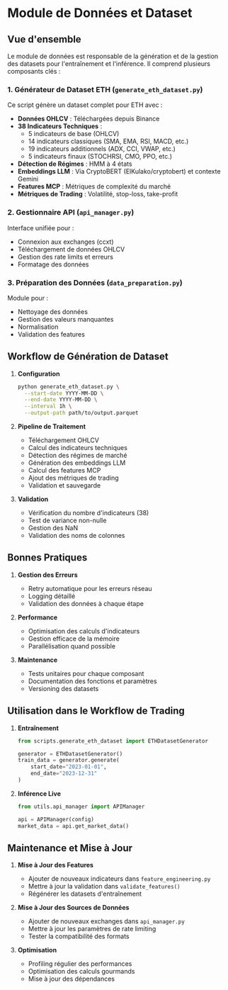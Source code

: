 # Module de Données et Dataset

## Vue d'ensemble

Le module de données est responsable de la génération et de la gestion des datasets pour l'entraînement et l'inférence. Il comprend plusieurs composants clés :

### 1. Générateur de Dataset ETH (`generate_eth_dataset.py`)

Ce script génère un dataset complet pour ETH avec :

- **Données OHLCV** : Téléchargées depuis Binance
- **38 Indicateurs Techniques** :
  - 5 indicateurs de base (OHLCV)
  - 14 indicateurs classiques (SMA, EMA, RSI, MACD, etc.)
  - 19 indicateurs additionnels (ADX, CCI, VWAP, etc.)
  - 5 indicateurs finaux (STOCHRSI, CMO, PPO, etc.)
- **Détection de Régimes** : HMM à 4 états
- **Embeddings LLM** : Via CryptoBERT (ElKulako/cryptobert) et contexte Gemini
- **Features MCP** : Métriques de complexité du marché
- **Métriques de Trading** : Volatilité, stop-loss, take-profit

### 2. Gestionnaire API (`api_manager.py`)

Interface unifiée pour :
- Connexion aux exchanges (ccxt)
- Téléchargement de données OHLCV
- Gestion des rate limits et erreurs
- Formatage des données

### 3. Préparation des Données (`data_preparation.py`)

Module pour :
- Nettoyage des données
- Gestion des valeurs manquantes
- Normalisation
- Validation des features

## Workflow de Génération de Dataset

1. **Configuration**
   ```bash
   python generate_eth_dataset.py \
     --start-date YYYY-MM-DD \
     --end-date YYYY-MM-DD \
     --interval 1h \
     --output-path path/to/output.parquet
   ```

2. **Pipeline de Traitement**
   - Téléchargement OHLCV
   - Calcul des indicateurs techniques
   - Détection des régimes de marché
   - Génération des embeddings LLM
   - Calcul des features MCP
   - Ajout des métriques de trading
   - Validation et sauvegarde

3. **Validation**
   - Vérification du nombre d'indicateurs (38)
   - Test de variance non-nulle
   - Gestion des NaN
   - Validation des noms de colonnes

## Bonnes Pratiques

1. **Gestion des Erreurs**
   - Retry automatique pour les erreurs réseau
   - Logging détaillé
   - Validation des données à chaque étape

2. **Performance**
   - Optimisation des calculs d'indicateurs
   - Gestion efficace de la mémoire
   - Parallélisation quand possible

3. **Maintenance**
   - Tests unitaires pour chaque composant
   - Documentation des fonctions et paramètres
   - Versioning des datasets

## Utilisation dans le Workflow de Trading

1. **Entraînement**
   ```python
   from scripts.generate_eth_dataset import ETHDatasetGenerator
   
   generator = ETHDatasetGenerator()
   train_data = generator.generate(
       start_date="2023-01-01",
       end_date="2023-12-31"
   )
   ```

2. **Inférence Live**
   ```python
   from utils.api_manager import APIManager
   
   api = APIManager(config)
   market_data = api.get_market_data()
   ```

## Maintenance et Mise à Jour

1. **Mise à Jour des Features**
   - Ajouter de nouveaux indicateurs dans `feature_engineering.py`
   - Mettre à jour la validation dans `validate_features()`
   - Régénérer les datasets d'entraînement

2. **Mise à Jour des Sources de Données**
   - Ajouter de nouveaux exchanges dans `api_manager.py`
   - Mettre à jour les paramètres de rate limiting
   - Tester la compatibilité des formats

3. **Optimisation**
   - Profiling régulier des performances
   - Optimisation des calculs gourmands
   - Mise à jour des dépendances
